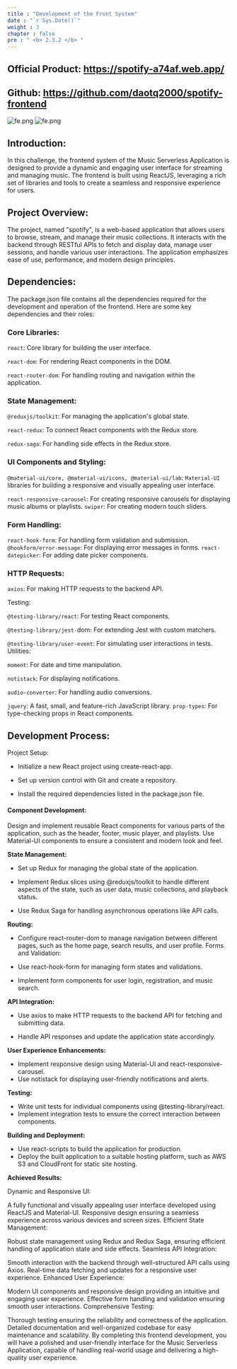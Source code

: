 ```yaml
---
title : "Development of the Front System"
date : "`r Sys.Date()`"
weight : 3
chapter : false
pre : " <b> 2.3.2 </b> "
---
```

## Official Product: https://spotify-a74af.web.app/
## Github: https://github.com/daotq2000/spotify-frontend
![fe.png](/images/3/3.0/fe.png)
![fe.png](/images/3/3.0/prod.jpeg)
## Introduction:

In this challenge, the frontend system of the Music Serverless Application is designed to provide a dynamic and engaging user interface for streaming and managing music. The frontend is built using ReactJS, leveraging a rich set of libraries and tools to create a seamless and responsive experience for users.

## Project Overview:
The project, named "spotify", is a web-based application that allows users to browse, stream, and manage their music collections. It interacts with the backend through RESTful APIs to fetch and display data, manage user sessions, and handle various user interactions. The application emphasizes ease of use, performance, and modern design principles.

## Dependencies:
The package.json file contains all the dependencies required for the development and operation of the frontend. Here are some key dependencies and their roles:

### Core Libraries:

`react`: Core library for building the user interface.

`react-dom`: For rendering React components in the DOM.

`react-router-dom`: For handling routing and navigation within the application.

### State Management:

`@reduxjs/toolkit`: For managing the application's global state.

`react-redux`: To connect React components with the Redux store.

`redux-saga`: For handling side effects in the Redux store.

### UI Components and Styling:

`@material-ui/core, @material-ui/icons, @material-ui/lab`:
`Material-UI` libraries for building a responsive and visually appealing user interface.

`react-responsive-carousel`: For creating responsive carousels for displaying music albums or playlists.
`swiper`: For creating modern touch sliders.

### Form Handling:

`react-hook-form`: For handling form validation and submission.
`@hookform/error-message`: For displaying error messages in forms.
`react-datepicker`: For adding date picker components.

### HTTP Requests:

`axios`: For making HTTP requests to the backend API.

Testing:

`@testing-library/react`: For testing React components.

`@testing-library/jest-`dom: For extending Jest with custom matchers.

`@testing-library/user-event`: For simulating user interactions in tests.
Utilities:

`moment`: For date and time manipulation.

`notistack`: For displaying notifications.

`audio-converter`: For handling audio conversions.

`jquery`: A fast, small, and feature-rich JavaScript library.
`prop-types`: For type-checking props in React components.

## Development Process:
Project Setup:

+ Initialize a new React project using create-react-app.

+ Set up version control with Git and create a repository.

+ Install the required dependencies listed in the package.json file.

#### Component Development:

Design and implement reusable React components for various parts of the application, such as the header, footer, music player, and playlists.
Use Material-UI components to ensure a consistent and modern look and feel.

**State Management:**

+ Set up Redux for managing the global state of the application.

+ Implement Redux slices using @reduxjs/toolkit to handle different aspects of the state, such as user data, music collections, and playback status.

+ Use Redux Saga for handling asynchronous operations like API calls.

**Routing:**

+ Configure react-router-dom to manage navigation between different pages, such as the home page, search results, and user profile.
Forms and Validation:

+ Use react-hook-form for managing form states and validations.

+ Implement form components for user login, registration, and music search.

**API Integration:**

+ Use axios to make HTTP requests to the backend API for fetching and submitting data.

+ Handle API responses and update the application state accordingly.

**User Experience Enhancements:**

+ Implement responsive design using Material-UI and react-responsive-carousel.
+ Use notistack for displaying user-friendly notifications and alerts.

**Testing:**

+ Write unit tests for individual components using @testing-library/react.
+ Implement integration tests to ensure the correct interaction between components.

**Building and Deployment:**

+ Use react-scripts to build the application for production.
+ Deploy the built application to a suitable hosting platform, such as AWS S3 and CloudFront for static site hosting.

**Achieved Results:**

Dynamic and Responsive UI:

A fully functional and visually appealing user interface developed using ReactJS and Material-UI.
Responsive design ensuring a seamless experience across various devices and screen sizes.
Efficient State Management:

Robust state management using Redux and Redux Saga, ensuring efficient handling of application state and side effects.
Seamless API Integration:

Smooth interaction with the backend through well-structured API calls using Axios.
Real-time data fetching and updates for a responsive user experience.
Enhanced User Experience:

Modern UI components and responsive design providing an intuitive and engaging user experience.
Effective form handling and validation ensuring smooth user interactions.
Comprehensive Testing:

Thorough testing ensuring the reliability and correctness of the application.
Detailed documentation and well-organized codebase for easy maintenance and scalability.
By completing this frontend development, you will have a polished and user-friendly interface for the Music Serverless Application, capable of handling real-world usage and delivering a high-quality user experience.